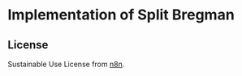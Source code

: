 # Implementation of Split Bregman

## License

Sustainable Use License from [n8n](https://github.com/n8n-io/n8n). 
